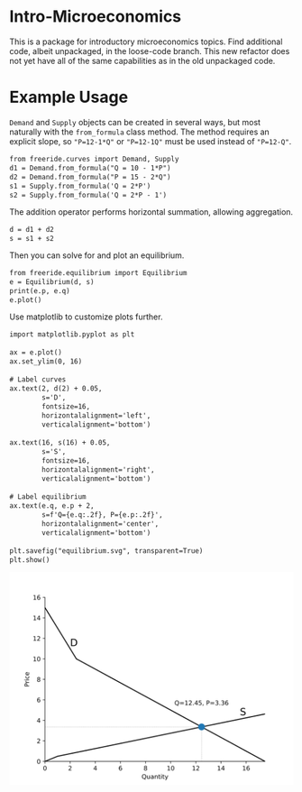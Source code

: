 # Intro-Microeconomics

This is a package for introductory microeconomics topics. Find additional code, albeit unpackaged, in the loose-code branch. This new refactor does not yet have all of the same capabilities as in the old unpackaged code.


# Example Usage

`Demand` and `Supply` objects can be created in several ways, but most naturally with the `from_formula` class method. The method requires an explicit slope, so `"P=12-1*Q"` or `"P=12-1Q"` must be used instead of `"P=12-Q"`.

```
from freeride.curves import Demand, Supply
d1 = Demand.from_formula("Q = 10 - 1*P")
d2 = Demand.from_formula("P = 15 - 2*Q")
s1 = Supply.from_formula('Q = 2*P')
s2 = Supply.from_formula('Q = 2*P - 1')
```

The addition operator performs horizontal summation, allowing aggregation.

```
d = d1 + d2
s = s1 + s2
```

Then you can solve for and plot an equilibrium.

```
from freeride.equilibrium import Equilibrium
e = Equilibrium(d, s)
print(e.p, e.q)
e.plot()
```

Use matplotlib to customize plots further. 

```
import matplotlib.pyplot as plt

ax = e.plot()
ax.set_ylim(0, 16)

# Label curves
ax.text(2, d(2) + 0.05,
        s='D',
        fontsize=16,
        horizontalalignment='left',
        verticalalignment='bottom')

ax.text(16, s(16) + 0.05,
        s='S',
        fontsize=16,
        horizontalalignment='right',
        verticalalignment='bottom')

# Label equilibrium
ax.text(e.q, e.p + 2,
        s=f'Q={e.q:.2f}, P={e.p:.2f}',
        horizontalalignment='center',
        verticalalignment='bottom')

plt.savefig("equilibrium.svg", transparent=True)
plt.show()
```

![equilibrium.svg](equilibrium.svg)
